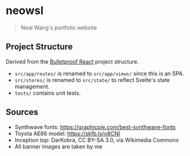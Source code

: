 # neowsl

> Neal Wang's portfolio website

## Project Structure

Derived from the [Bulletproof React](https://github.com/alan2207/bulletproof-react/blob/master/docs/project-structure.md) project structure.

- `src/app/routes/` is renamed to `src/app/views/` since this is an SPA.
- `src/stores/` is renamed to `src/state/` to reflect Svelte's state management.
- `tests/` contains unit tests.

## Sources

- Synthwave fonts: https://graphicpie.com/best-synthwave-fonts
- Toyota AE86 model: https://skfb.ly/o8CNI
- Inception top: DarKobra, CC BY-SA 3.0, via Wikimedia Commons
- All banner images are taken by me
